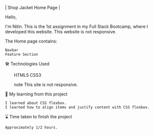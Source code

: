 | Shop Jacket Home Page |

Hello,

I'm Nitin. This is the 1st assignment in my Full Stack Bootcamp, where I developed this website. This website is not responsive.

The Home page contains:

    Navbar
    Feature Section
  

🛠 Technologies Used

    HTML5 CSS3


    note This site is not responsive.

📝 My learning from this project

    I learned about CSS flexbox.
    I learned how to align items and justify content with CSS flexbox.

⌛ Time taken to finish the project

    Approximately 1/2 hours.
